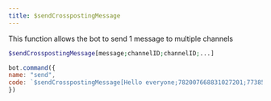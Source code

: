 ```yaml
---
title: $sendCrosspostingMessage
---
```


This function allows the bot to send 1 message to multiple channels

```php
$sendCrosspostingMessage[message;channelID;channelID;...]
```

```javascript
bot.command({
name: "send", 
code: `$sendCrosspostingMessage[Hello everyone;782007668831027201;773853536797851708]` 
})
```

